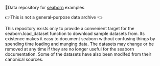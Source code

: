 🤌Data repository for <a href="https://seaborn.pydata.org/">seaborn</a> examples.

👉This is not a general-purpose data archive 👈

This repository exists only to provide a convenient target for the seaborn.load_dataset function to download sample datasets from. Its existence makes it easy to document seaborn without confusing things by spending time loading and munging data. The datasets may change or be removed at any time if they are no longer useful for the seaborn documentation. Some of the datasets have also been modifed from their canonical sources.
